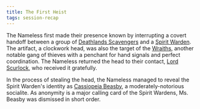 ```yaml
---
title: The First Heist
tags: session-recap
---
```


The Nameless first made their presence known by interrupting a covert handoff between a group of [Deathlands Scavengers](/wiki/factions#deathlands-scavengers) and a [Spirit Warden](/wiki/factions#spirit-wardens). The artifact, a clockwork head, was also the target of the [Wraiths](/wiki/factions#wraiths), another notable gang of thieves with a penchant for hand signals and perfect coordination. The Nameless returned the head to their contact, [Lord Scurlock](/wiki/lord-scurlock), who received it gratefully.

In the process of stealing the head, the Nameless managed to reveal the Spirit Warden's identity as [Cassiopeia Beasby](/wiki/npcs#cassiopeia-beasby), a moderately-notorious socialite. As anonymity is a major calling card of the Spirit Wardens, Ms. Beasby was dismissed in short order. 

